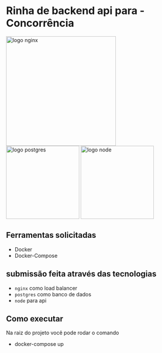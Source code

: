 # Rinha de backend api para - Concorrência

<img src="https://upload.wikimedia.org/wikipedia/commons/c/c5/Nginx_logo.svg" alt="logo nginx" width="300" height="auto">
<br />
<img src="https://upload.wikimedia.org/wikipedia/commons/2/29/Postgresql_elephant.svg" alt="logo postgres" width="200" height="auto">
<img src="https://upload.wikimedia.org/wikipedia/commons/d/d9/Node.js_logo.svg" alt="logo node" width="200" height="auto">


## Ferramentas solicitadas

- Docker
- Docker-Compose

## submissão feita através das tecnologias

- `nginx` como load balancer
- `postgres` como banco de dados
- `node` para api

## Como executar

Na raiz do projeto você pode rodar o comando

- docker-compose up
